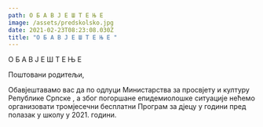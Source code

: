 ```yaml
---
path: О Б А В Ј Е Ш Т Е Њ Е
image: /assets/predskolsko.jpg
date: 2021-02-23T08:23:08.030Z
title: "О Б А В Ј Е Ш Т Е Њ Е "
---
```



О Б А В Ј Е Ш Т Е Њ Е

Поштовани родитељи,

Обавјештавамо вас да по одлуци Министарства за просвјету и културу Републике Српске , а због погоршане епидемиолошке ситуације нећемо организовати тромјесечни бесплатни Програм за дјецу у години пред полазак у школу у 2021. години.
